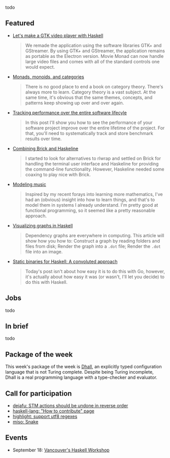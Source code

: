 <!-- 2017-09-07 -->

todo

## Featured

-   [Let's make a GTK video player with Haskell](https://lettier.github.io/posts/2017-08-30-haskell-gtk-video-player.html)

    > We remade the application using the software libraries GTK+ and GStreamer. By using GTK+ and GStreamer, the application remains as portable as the Electron version. Movie Monad can now handle large video files and comes with all of the standard controls one would expect.

-   [Monads, monoids, and categories](https://bartoszmilewski.com/2017/09/06/monads-monoids-and-categories/)

    > There is no good place to end a book on category theory. There's always more to learn. Category theory is a vast subject. At the same time, it's obvious that the same themes, concepts, and patterns keep showing up over and over again.

-   [Tracking performance over the entire software lifecyle](https://www.tweag.io/posts/2017-09-06-hyperion.html)

    > In this post I'll show you how to see the performance of your software project improve over the entire lifetime of the project. For that, you'll need to systematically track and store benchmark results over time.

-   [Combining Brick and Haskeline](https://rootmos.github.io/main/2017/08/31/combining-brick-and-haskeline.html)

    > I started to look for alternatives to rlwrap and settled on Brick for handling the terminal user interface and Haskeline for providing the command-line functionality. However, Haskeline needed some coaxing to play nice with Brick.

-   [Modeling music](http://reasonablypolymorphic.com/blog/modeling-music)

    > Inspired by my recent forays into learning more mathematics, I've had an (obvious) insight into how to learn things, and that's to model them in systems I already understand. I'm pretty good at functional programming, so it seemed like a pretty reasonable approach.

-   [Visualizing graphs in Haskell](http://www.michaelburge.us/2017/09/01/how-to-use-graphviz-in-haskell.html)

    > Dependency graphs are everywhere in computing. This article will show how you how to: Construct a graph by reading folders and files from disk; Render the graph into a `.dot` file; Render the `.dot` file into an image.

-   [Static binaries for Haskell: A convoluted approach](https://vadosware.io/post/static-binaries-for-haskell-a-convoluted-approach/)

    > Today's post isn't about how easy it is to do this with Go, however, it's actually about how easy it was (or wasn't, I'll let you decide) to do this with Haskell.

## Jobs

todo

## In brief

todo

## Package of the week

This week's package of the week is [Dhall](https://hackage.haskell.org/package/dhall-1.6.0),
an explicitly typed configuration language that is not Turing complete.
Despite being Turing incomplete, Dhall is a real programming language with a type-checker and evaluator.

## Call for participation

-   [dejafu: STM actions should be undone in reverse order](https://github.com/barrucadu/dejafu/issues/111)
-   [haskell-lang: "How to contribute" page](https://github.com/haskell-lang/haskell-lang/issues/131)
-   [highlight: support utf8 regexes](https://github.com/cdepillabout/highlight/issues/5)
-   [miso: Snake](https://github.com/haskell-miso/miso/issues/281)

## Events

-  September 18: [Vancouver's Haskell Workshop](https://workshops.vanfp.org/haskell/)
